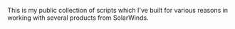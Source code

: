 This is my public collection of scripts which I've built for various reasons in working with several products from SolarWinds.
